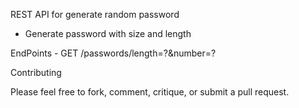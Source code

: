 REST API for generate random password

- Generate password with size and length

EndPoints
	- GET /passwords/length=?&number=?
	
Contributing

Please feel free to fork, comment, critique, or submit a pull request.